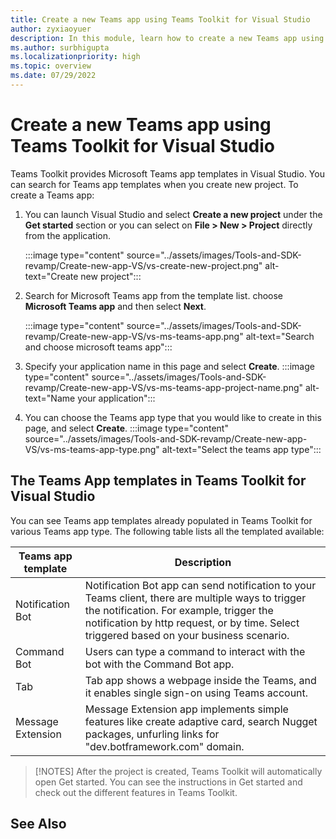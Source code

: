 ```yaml
---
title: Create a new Teams app using Teams Toolkit for Visual Studio
author: zyxiaoyuer
description: In this module, learn how to create a new Teams app using Teams Toolkit for Visual Studio
ms.author: surbhigupta
ms.localizationpriority: high
ms.topic: overview
ms.date: 07/29/2022
---
```

# Create a new Teams app using Teams Toolkit for Visual Studio

Teams Toolkit provides Microsoft Teams app templates in Visual Studio. You can search for Teams app templates when you create new project. To create a Teams app:

1. You can launch Visual Studio and select **Create a new project** under the **Get started** section or you can  select on **File > New > Project** directly from the application.

   :::image type="content" source="../assets/images/Tools-and-SDK-revamp/Create-new-app-VS/vs-create-new-project.png" alt-text="Create new project":::

1. Search for Microsoft Teams app from the template list. choose **Microsoft Teams app** and then select **Next**.

   :::image type="content" source="../assets/images/Tools-and-SDK-revamp/Create-new-app-VS/vs-ms-teams-app.png" alt-text="Search and choose microsoft teams app":::

1. Specify your application name in this page and select **Create**.
   :::image type="content" source="../assets/images/Tools-and-SDK-revamp/Create-new-app-VS/vs-ms-teams-app-project-name.png" alt-text="Name your application":::

1. You can choose the Teams app type that you would like to create in this page, and select **Create**.
   :::image type="content" source="../assets/images/Tools-and-SDK-revamp/Create-new-app-VS/vs-ms-teams-app-type.png" alt-text="Select the teams app type":::

## The Teams App templates in Teams Toolkit for Visual Studio

You can see Teams app templates already populated in Teams Toolkit for various Teams app type. The following table lists all the templated available:

|Teams app template  |Description  |
|---------|---------|
|Notification Bot     |Notification Bot app can send notification to your Teams client, there are multiple ways to trigger the notification. For example, trigger the notification by http request, or by time. Select triggered based on your business scenario.         |
|Command Bot     |Users can type a command to interact with the bot with the Command Bot app.         |
|Tab     |Tab app shows a webpage inside the Teams, and it enables single sign-on using Teams account.         |
|Message Extension     |Message Extension app implements simple features like create adaptive card, search Nugget packages, unfurling links for "dev.botframework.com" domain.         |

> [!NOTES]
>After the project is created, Teams Toolkit will automatically open Get started. You can see the instructions in Get started and check out the different features in Teams Toolkit.

## See Also
